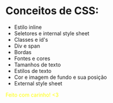 <h1>Conceitos de CSS:</h1>

<ul type="cicle">
	<li>Estilo inline
	<li>Seletores e internal style sheet
	<li>Classes e id's
  	<li>Div e span
 	<li>Bordas
  	<li>Fontes e cores
  	<li>Tamanhos de texto
  	<li>Estilos de texto
  	<li>Cor e imagem de fundo e sua posição
  	<li>External style sheet
</ul>

<p style="color: yellow;">Feito com carinho! <span style-"color: red">&lt;3</span></p>
